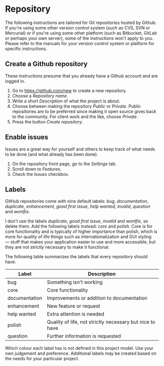 # Repository
The following instructions are tailored for Git repositories hosted by Github. If you're using some other version control system (such as CVS, SVN or Mercurial) or if you're using some other platform (such as Bitbucket, GitLab or perhaps your own server), some of the instructions won't apply to you. Please refer to the manuals for your version control system or platform for specific instructions.

## Create a Github repository
These instructions presume that you already have a Github account and are logged in.

1. Go to https://github.com/new to create a new repository.
1. Choose a *Repository name*.
1. Write a short *Description* of what the project is about.
1. Choose between making the repository *Public* or *Private*. Public repositories are to be preferred since making it open source gives back to the community. For client work and the like, choose *Private*.
1. Press the button *Create repository*.

## Enable issues
Issues are a great way for yourself and others to keep track of what needs to be done (and what already has been done).

1. On the repository front page, go to the *Settings* tab.
1. Scroll down to *Features*.
1. Check the *Issues* checkbox.

## Labels

GitHub repositories come with nine default labels: *bug*, *documentation*, *duplicate*, *enhancement*, *good first issue*, *help wanted*, *invalid*, *question* and *wontfix*.

I don't use the labels *duplicate*, *good first issue*, *invalid* and *wontfix*, so delete them. Add the following labels instead: *core* and *polish*. Core is for core functionality and is typically of higher importance than polish, which is more for quality of life things such as internationalization and GUI styling &mdash; stuff that makes your application easier to use and more accessible, but they are not strictly necessary to make it functional.

The following table summarizes the labels that every repository should have.

| Label         | Description                                              |
| ------------- | -------------------------------------------------------- |
| bug           | Something isn't working                                  |
| core          | Core functionality                                       |
| documentation | Improvements or addition to documentation                |
| enhancement   | New feature or request                                   |
| help wanted   | Extra attention is needed                                |
| polish        | Quality of life, not strictly necessary but nice to have |
| question      | Further information is requested                         |

Which colour each label has is not defined in this project model. Use your own judgement and preference. Additional labels may be created based on the needs for your particular project.